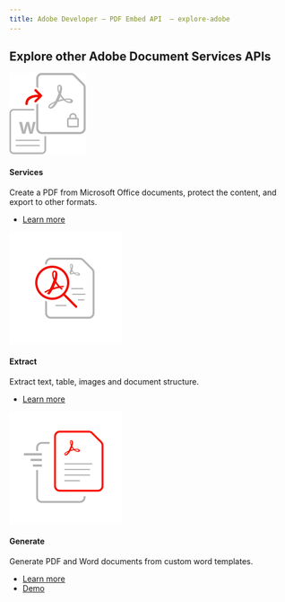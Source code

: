 ```yaml
---
title: Adobe Developer — PDF Embed API  — explore-adobe
---
```


<TitleBlock slots="heading" theme="light" className="titleBlock-align-left"/>

## Explore other Adobe Document Services APIs

<ProductCard slots="icon, heading, text, buttons" theme="light" width="33%" className="product-card-compact-img product-card-compact-img-service"/>

![Create_secure_support](../../images/create_secure_support.svg)

#### Services

Create a PDF from Microsoft Office documents, protect the content, and export to other formats.

* [Learn more](/src/pages/apis/pdf-services.md)

<ProductCard slots="icon, heading, text, buttons" theme="light" width="33%" className="product-card-compact-img" iconStyle/>

![High-fidelity](../../images/high-fidelity.svg)

#### Extract

Extract text, table, images and document structure.

* [Learn more](/src/pages/apis/pdf-extract.md)



<ProductCard slots="icon, heading, text, buttons" theme="light" width="33%" className="product-card-compact-img"/>

![Rapid_results](../../images/rapid-results.svg)

#### Generate

Generate PDF and Word documents from custom word templates.

* [Learn more](/src/pages/apis/doc-generation.md)
* [Demo](https://documentcloud.adobe.com/dc-docgen-playground/index.html#/)